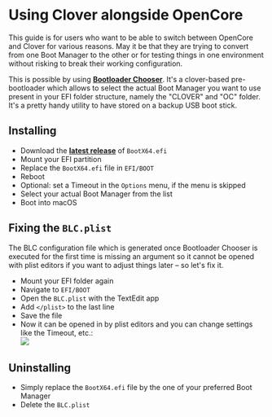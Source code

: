 # Using Clover alongside OpenCore

This guide is for users who want to be able to switch between OpenCore and Clover for various reasons. May it be that they are trying to convert from one Boot Manager to the other or for testing things in one environment without risking to break their working configuration.

This is possible by using [**Bootloader Chooser**](https://github.com/jief666/BootloaderChooser). It's a clover-based pre-bootloader which allows to select the actual Boot Manager you want to use present in your EFI folder structure, namely the "CLOVER" and "OC" folder. It's a pretty handy utility to have stored on a backup USB boot stick. 

## Installing
- Download the [**latest release**](https://github.com/jief666/BootloaderChooser/releases) of `BootX64.efi`
- Mount your EFI partition
- Replace the `BootX64.efi` file in `EFI/BOOT`
- Reboot
- Optional: set a Timeout in the `Options` menu, if the menu is skipped
- Select your actual Boot Manager from the list
- Boot into macOS

## Fixing the `BLC.plist`
The BLC configuration file which is generated once Bootloader Chooser is executed for the first time is missing an argument so it cannot be opened with plist editors if you want to adjust things later – so let's fix it.

- Mount your EFI folder again
- Navigate to `EFI/BOOT`
- Open the `BLC.plist` with the TextEdit app
- Add `</plist>` to the last line
- Save the file
- Now it can be opened in by plist editors and you can change settings like the Timeout, etc.: <br> ![](/Users/stunner/Desktop/bLC.png) 

## Uninstalling
- Simply replace the `BootX64.efi` file by the one of your preferred Boot Manager
- Delete the `BLC.plist`